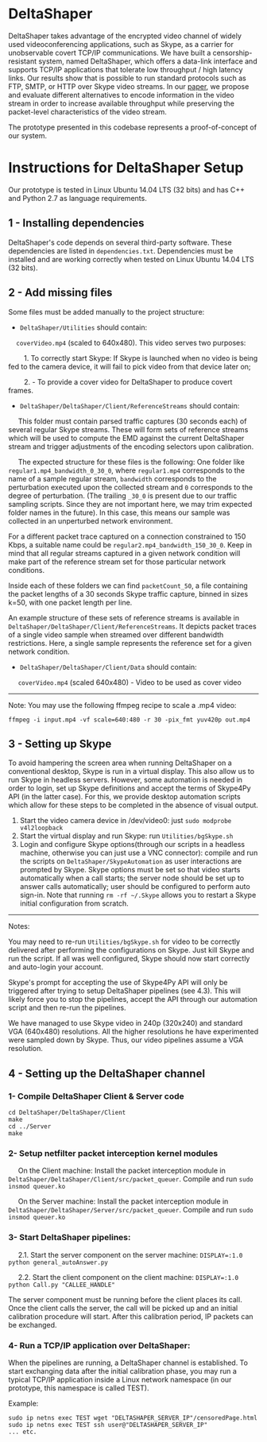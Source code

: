 # DeltaShaper

DeltaShaper takes advantage of the encrypted video channel of widely used videoconferencing applications, such as Skype, as a carrier for unobservable covert TCP/IP communications. We have built a censorship-resistant system, named DeltaShaper, which offers a data-link interface and supports TCP/IP applications that tolerate low throughput / high latency links. Our results show that is possible to run standard protocols such as FTP, SMTP, or HTTP over Skype video streams. In our [paper](http://web.ist.utl.pt/diogo.barradas/papers/DeltaShaper_PETS17.pdf), we propose and evaluate different alternatives to encode information in the video stream in order to increase available throughput while preserving the packet-level characteristics of the video stream.


The prototype presented in this codebase represents a proof-of-concept of our system.

# Instructions for DeltaShaper Setup


Our prototype is tested in Linux Ubuntu 14.04 LTS (32 bits) and has C++ and Python 2.7 as language requirements.


## 1 - Installing dependencies

DeltaShaper's code depends on several third-party software. These dependencies are listed in `dependencies.txt`. Dependencies must be installed and are working correctly when tested on Linux Ubuntu 14.04 LTS (32 bits).


## 2 - Add missing files

Some files must be added manually to the project structure:


* `DeltaShaper/Utilities` should contain:


 &nbsp;&nbsp;&nbsp;&nbsp;`coverVideo.mp4` (scaled to 640x480). This video serves two purposes:


 &nbsp;&nbsp;&nbsp;&nbsp; &nbsp;&nbsp; 1. To correctly start Skype: If Skype is launched when no video is being fed to the camera device, it will fail to pick video from that device later on;


 &nbsp;&nbsp;&nbsp;&nbsp; &nbsp;&nbsp; 2. - To provide a cover video for DeltaShaper to produce covert frames.


* `DeltaShaper/DeltaShaper/Client/ReferenceStreams` should contain:


 &nbsp;&nbsp;&nbsp;&nbsp; This folder must contain parsed traffic captures (30 seconds each) of several regular Skype streams. These will form sets of reference streams which will be used to compute the EMD against the current DeltaShaper stream and trigger adjustments of the encoding selectors upon calibration.

 &nbsp;&nbsp;&nbsp;&nbsp; The expected structure for these files is the following: One folder like `regular1.mp4_bandwidth_0_30_0`, where `regular1.mp4` corresponds to the name of a sample regular stream, `bandwidth` corresponds to the perturbation executed upon the collected stream and `0` corresponds to the degree of perturbation. (The trailing `_30_0` is present due to our traffic sampling scripts. Since they are not important here, we may trim expected folder names in the future). In this case, this means our sample was collected in an unperturbed network environment. 
 
 
 For a different packet trace captured on a connection constrained to 150 Kbps, a suitable name could be `regular2.mp4_bandwidth_150_30_0`. Keep in mind that all regular streams captured in a given network condition will make part of the reference stream set for those particular network conditions.


 Inside each of these folders we can find `packetCount_50`, a file containing the packet lengths of a 30 seconds Skype traffic capture, binned in sizes k=50, with one packet length per line.

An example structure of these sets of reference streams is available in `DeltaShaper/DeltaShaper/Client/ReferenceStreams`. It depicts packet traces of a single video sample when streamed over different bandwidth restrictions. Here, a single sample represents the reference set for a given network condition.


* `DeltaShaper/DeltaShaper/Client/Data` should contain:


 &nbsp;&nbsp;&nbsp;&nbsp; `coverVideo.mp4` (scaled 640x480) - Video to be used as cover video


----

 Note: You may use the following ffmpeg recipe to scale a .mp4 video:


    ffmpeg -i input.mp4 -vf scale=640:480 -r 30 -pix_fmt yuv420p out.mp4


## 3 - Setting up Skype

To avoid hampering the screen area when running DeltaShaper on a conventional desktop, Skype is run in a virtual display. This also allow us to run Skype in headless servers. However, some automation is needed in order to login, set up Skype definitions and accept the terms of Skype4Py API (in the latter case). For this, we provide desktop automation scripts which allow for these steps to be completed in the absence of visual output.

1. Start the video camera device in /dev/video0: just `sudo modprobe v4l2loopback`
2. Start the virtual display and run Skype: run `Utilities/bgSkype.sh`
3. Login and configure Skype options(through our scripts in a headless machine, otherwise you can just use a VNC connector): compile and run the scripts on `DeltaShaper/SkypeAutomation` as user interactions are prompted by Skype. Skype options must be set so that video starts automatically when a call starts; the server node should be set up to answer calls automatically; user should be configured to perform auto sign-in. Note that running `rm -rf ~/.Skype` allows you to restart a Skype initial configuration from scratch.


----


Notes:


You may need to re-run `Utilities/bgSkype.sh` for video to be correctly delivered after performing the configurations on Skype. Just kill Skype and run the script. If all was well configured, Skype should now start correctly and auto-login your account.


Skype's prompt for accepting the use of Skype4Py API will only be triggered after trying to setup DeltaShaper pipelines (see 4.3). This will likely force you to stop the pipelines, accept the API through our automation script and then re-run the pipelines.


We have managed to use Skype video in 240p (320x240) and standard VGA (640x480) resolutions. All the higher resolutions he have experimented were sampled down by Skype. Thus, our video pipelines assume a VGA resolution.




## 4 - Setting up the DeltaShaper channel

### 1- Compile DeltaShaper Client & Server code

    cd DeltaShaper/DeltaShaper/Client
    make
    cd ../Server
    make

### 2- Setup netfilter packet interception kernel modules


 &nbsp;&nbsp;&nbsp;&nbsp; On the Client machine: Install the packet interception module in `DeltaShaper/DeltaShaper/Client/src/packet_queuer`. Compile and run `sudo insmod queuer.ko`


 &nbsp;&nbsp;&nbsp;&nbsp; On the Server machine: Install the packet interception module in `DeltaShaper/DeltaShaper/Server/src/packet_queuer`. Compile and run `sudo insmod queuer.ko`



### 3- Start DeltaShaper pipelines:

 &nbsp;&nbsp;&nbsp;&nbsp; 2.1. Start the server component on the server machine: `DISPLAY=:1.0 python general_autoAnswer.py`


 &nbsp;&nbsp;&nbsp;&nbsp; 2.2. Start the client component on the client machine: `DISPLAY=:1.0 python Call.py "CALLEE_HANDLE"`

The server component must be running before the client places its call. Once the client calls the server, the call will be picked up and an initial calibration procedure will start. After this calibration period, IP packets can be exchanged.


### 4- Run a TCP/IP application over DeltaShaper:

When the pipelines are running, a DeltaShaper channel is established. To start exchanging data after the initial calibration phase, you may run a typical TCP/IP application inside a Linux network namespace (in our prototype, this namespace is called TEST).

Example:

    sudo ip netns exec TEST wget "DELTASHAPER_SERVER_IP"/censoredPage.html
    sudo ip netns exec TEST ssh user@"DELTASHAPER_SERVER_IP"
    ... etc.
